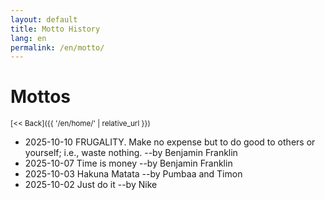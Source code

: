 ```yaml
---
layout: default
title: Motto History
lang: en
permalink: /en/motto/
---
```

# Mottos

<sub>[<< Back]({{ '/en/home/' | relative_url }})</sub>

* 2025-10-10 FRUGALITY. Make no expense but to do good to others or yourself; i.e., waste nothing. --by Benjamin Franklin
* 2025-10-07 Time is money  --by Benjamin Franklin
* 2025-10-03 Hakuna Matata  --by Pumbaa and Timon
* 2025-10-02 Just do it  --by Nike